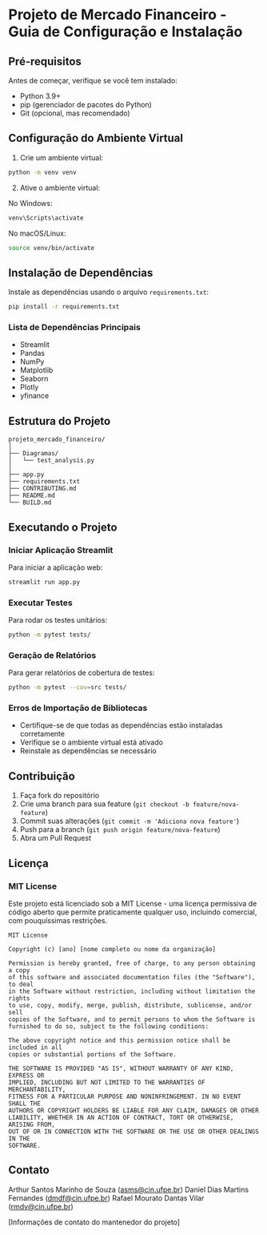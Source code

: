 # Projeto de Mercado Financeiro - Guia de Configuração e Instalação

## Pré-requisitos

Antes de começar, verifique se você tem instalado:

- Python 3.9+
- pip (gerenciador de pacotes do Python)
- Git (opcional, mas recomendado)

## Configuração do Ambiente Virtual

1. Crie um ambiente virtual:

```bash
python -m venv venv
```

2. Ative o ambiente virtual:

No Windows:

```bash
venv\Scripts\activate
```

No macOS/Linux:

```bash
source venv/bin/activate
```

## Instalação de Dependências

Instale as dependências usando o arquivo `requirements.txt`:

```bash
pip install -r requirements.txt
```

### Lista de Dependências Principais

- Streamlit
- Pandas
- NumPy
- Matplotlib
- Seaborn
- Plotly
- yfinance

## Estrutura do Projeto

```
projeto_mercado_financeiro/
│
├── Diagramas/
│   └── test_analysis.py
│
├── app.py
├── requirements.txt
├── CONTRIBUTING.md
├── README.md
└── BUILD.md
```

## Executando o Projeto

### Iniciar Aplicação Streamlit

Para iniciar a aplicação web:

```bash
streamlit run app.py
```

### Executar Testes

Para rodar os testes unitários:

```bash
python -m pytest tests/
```

### Geração de Relatórios

Para gerar relatórios de cobertura de testes:

```bash
python -m pytest --cov=src tests/
```

### Erros de Importação de Bibliotecas

- Certifique-se de que todas as dependências estão instaladas corretamente
- Verifique se o ambiente virtual está ativado
- Reinstale as dependências se necessário

## Contribuição

1. Faça fork do repositório
2. Crie uma branch para sua feature (`git checkout -b feature/nova-feature`)
3. Commit suas alterações (`git commit -m 'Adiciona nova feature'`)
4. Push para a branch (`git push origin feature/nova-feature`)
5. Abra um Pull Request

## Licença

### MIT License

Este projeto está licenciado sob a MIT License - uma licença permissiva de código aberto que permite praticamente
qualquer uso, incluindo comercial, com pouquíssimas restrições.

```
MIT License

Copyright (c) [ano] [nome completo ou nome da organização]

Permission is hereby granted, free of charge, to any person obtaining a copy
of this software and associated documentation files (the "Software"), to deal
in the Software without restriction, including without limitation the rights
to use, copy, modify, merge, publish, distribute, sublicense, and/or sell
copies of the Software, and to permit persons to whom the Software is
furnished to do so, subject to the following conditions:

The above copyright notice and this permission notice shall be included in all
copies or substantial portions of the Software.

THE SOFTWARE IS PROVIDED "AS IS", WITHOUT WARRANTY OF ANY KIND, EXPRESS OR
IMPLIED, INCLUDING BUT NOT LIMITED TO THE WARRANTIES OF MERCHANTABILITY,
FITNESS FOR A PARTICULAR PURPOSE AND NONINFRINGEMENT. IN NO EVENT SHALL THE
AUTHORS OR COPYRIGHT HOLDERS BE LIABLE FOR ANY CLAIM, DAMAGES OR OTHER
LIABILITY, WHETHER IN AN ACTION OF CONTRACT, TORT OR OTHERWISE, ARISING FROM,
OUT OF OR IN CONNECTION WITH THE SOFTWARE OR THE USE OR OTHER DEALINGS IN THE
SOFTWARE.
```

## Contato

Arthur Santos Marinho de Souza (asms@cin.ufpe.br)
Daniel Dias Martins Fernandes (dmdf@cin.ufpe.br)
Rafael Mourato Dantas Vilar (rmdv@cin.ufpe.br)

[Informações de contato do mantenedor do projeto]
